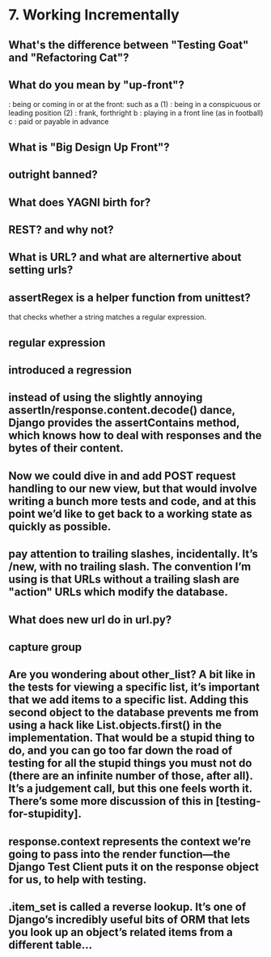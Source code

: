 # 7. Working Incrementally

## What's the difference between "Testing Goat" and "Refactoring Cat"?

## What do you mean by "up-front"?

: being or coming in or at the front: such as a (1) : being in a conspicuous or leading position (2) : frank, forthright
b : playing in a front line (as in football)
c : paid or payable in advance

## What is "Big Design Up Front"?

## outright banned?


## What does YAGNI birth for?


## REST? and why not?


## What is URL? and what are alternertive about setting urls?


## assertRegex is a helper function from unittest?
 
 that checks whether a string matches a regular expression.


## regular expression 


## introduced a regression 


## instead of using the slightly annoying assertIn/response.content.decode() dance, Django provides the assertContains method, which knows how to deal with responses and the bytes of their content.


## Now we could dive in and add POST request handling to our new view, but that would involve writing a bunch more tests and code, and at this point we’d like to get back to a working state as quickly as possible.


## pay attention to trailing slashes, incidentally. It’s /new, with no trailing slash. The convention I’m using is that URLs without a trailing slash are "action" URLs which modify the database.


## What does new url do in url.py?


## capture group


## Are you wondering about other_list? A bit like in the tests for viewing a specific list, it’s important that we add items to a specific list. Adding this second object to the database prevents me from using a hack like List.objects.first() in the implementation. That would be a stupid thing to do, and you can go too far down the road of testing for all the stupid things you must not do (there are an infinite number of those, after all). It’s a judgement call, but this one feels worth it. There’s some more discussion of this in [testing-for-stupidity].


## response.context represents the context we’re going to pass into the render function—​the Django Test Client puts it on the response object for us, to help with testing.


## .item_set is called a reverse lookup. It’s one of Django’s incredibly useful bits of ORM that lets you look up an object’s related items from a different table…​


## 


## 


## 


## 


## 


## 


## 


## 


## 


## 


## 


## 


## 



